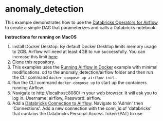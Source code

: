 # anomaly_detection
This example demonstrates how to use the [Databricks Operators for Airflow](https://airflow.apache.org/docs/apache-airflow-providers-databricks/stable/_api/airflow/providers/databricks/operators/databricks/index.html) to create a simple DAG that parameterizes and calls a Databricks notebook.

**Instructions for running on MacOS**

1. Install Docker Desktop. By default Docker Desktop limits memory usage to 2GB. Airflow will need at least 4GB to run successfully. You can increase this limit [here](https://docs.docker.com/desktop/mac/#resources).
2. Clone this repository.
3. This examples uses the [Running Airflow in Docker](https://airflow.apache.org/docs/apache-airflow/stable/start/docker.html#running-airflow-in-docker) example with minimal modifications. cd to the anomaly_detection/airflow folder and then run the CLI command `docker-compose up airflow-init` .
4. Run the CLI command `docker-compose up` to start up the containers running Airflow.
5. Navigate to http://localhost:8080/ in your web browser. It will ask you to log in. Username: airflow, Password: airflow.
6. Add a [Databricks Connection to Airflow](https://airflow.apache.org/docs/apache-airflow-providers-databricks/stable/connections/databricks.html). Navigate to 'Admin' then 'Connections'. Add a new connection with the conn_id of 'databricks' that contains the Databricks Personal Access Token (PAT) to use.